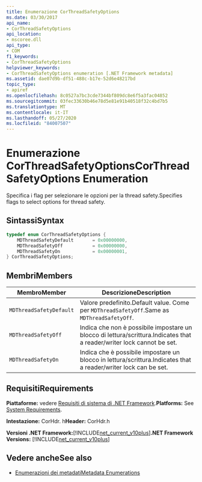 ```yaml
---
title: Enumerazione CorThreadSafetyOptions
ms.date: 03/30/2017
api_name:
- CorThreadSafetyOptions
api_location:
- mscoree.dll
api_type:
- COM
f1_keywords:
- CorThreadSafetyOptions
helpviewer_keywords:
- CorThreadSafetyOptions enumeration [.NET Framework metadata]
ms.assetid: dae07d9b-df51-488c-b17e-52d6e48217bd
topic_type:
- apiref
ms.openlocfilehash: 8c0527a7bc3cde7344bf809dc8e6f5a3fac04852
ms.sourcegitcommit: 03fec33630b46e78d5e81e91b40518f32c4bd7b5
ms.translationtype: MT
ms.contentlocale: it-IT
ms.lasthandoff: 05/27/2020
ms.locfileid: "84007507"
---
```

# <a name="corthreadsafetyoptions-enumeration"></a><span data-ttu-id="a649b-102">Enumerazione CorThreadSafetyOptions</span><span class="sxs-lookup"><span data-stu-id="a649b-102">CorThreadSafetyOptions Enumeration</span></span>

<span data-ttu-id="a649b-103">Specifica i flag per selezionare le opzioni per la thread safety.</span><span class="sxs-lookup"><span data-stu-id="a649b-103">Specifies flags to select options for thread safety.</span></span>

## <a name="syntax"></a><span data-ttu-id="a649b-104">Sintassi</span><span class="sxs-lookup"><span data-stu-id="a649b-104">Syntax</span></span>

```cpp
typedef enum CorThreadSafetyOptions {
    MDThreadSafetyDefault       = 0x00000000,
    MDThreadSafetyOff           = 0x00000000,
    MDThreadSafetyOn            = 0x00000001,
} CorThreadSafetyOptions;
```

## <a name="members"></a><span data-ttu-id="a649b-105">Membri</span><span class="sxs-lookup"><span data-stu-id="a649b-105">Members</span></span>

|<span data-ttu-id="a649b-106">Membro</span><span class="sxs-lookup"><span data-stu-id="a649b-106">Member</span></span>|<span data-ttu-id="a649b-107">Descrizione</span><span class="sxs-lookup"><span data-stu-id="a649b-107">Description</span></span>|
|------------|-----------------|
|`MDThreadSafetyDefault`|<span data-ttu-id="a649b-108">Valore predefinito.</span><span class="sxs-lookup"><span data-stu-id="a649b-108">Default value.</span></span> <span data-ttu-id="a649b-109">Come per `MDThreadSafetyOff`.</span><span class="sxs-lookup"><span data-stu-id="a649b-109">Same as `MDThreadSafetyOff`.</span></span>|
|`MDThreadSafetyOff`|<span data-ttu-id="a649b-110">Indica che non è possibile impostare un blocco di lettura/scrittura.</span><span class="sxs-lookup"><span data-stu-id="a649b-110">Indicates that a reader/writer lock cannot be set.</span></span>|
|`MDThreadSafetyOn`|<span data-ttu-id="a649b-111">Indica che è possibile impostare un blocco in lettura/scrittura.</span><span class="sxs-lookup"><span data-stu-id="a649b-111">Indicates that a reader/writer lock can be set.</span></span>|

## <a name="requirements"></a><span data-ttu-id="a649b-112">Requisiti</span><span class="sxs-lookup"><span data-stu-id="a649b-112">Requirements</span></span>

<span data-ttu-id="a649b-113">**Piattaforme:** vedere [Requisiti di sistema di .NET Framework](../../get-started/system-requirements.md).</span><span class="sxs-lookup"><span data-stu-id="a649b-113">**Platforms:** See [System Requirements](../../get-started/system-requirements.md).</span></span>

<span data-ttu-id="a649b-114">**Intestazione:** CorHdr. h</span><span class="sxs-lookup"><span data-stu-id="a649b-114">**Header:** CorHdr.h</span></span>

<span data-ttu-id="a649b-115">**Versioni .NET Framework:**[!INCLUDE[net_current_v10plus](../../../../includes/net-current-v10plus-md.md)]</span><span class="sxs-lookup"><span data-stu-id="a649b-115">**.NET Framework Versions:** [!INCLUDE[net_current_v10plus](../../../../includes/net-current-v10plus-md.md)]</span></span>

## <a name="see-also"></a><span data-ttu-id="a649b-116">Vedere anche</span><span class="sxs-lookup"><span data-stu-id="a649b-116">See also</span></span>

- [<span data-ttu-id="a649b-117">Enumerazioni dei metadati</span><span class="sxs-lookup"><span data-stu-id="a649b-117">Metadata Enumerations</span></span>](metadata-enumerations.md)
